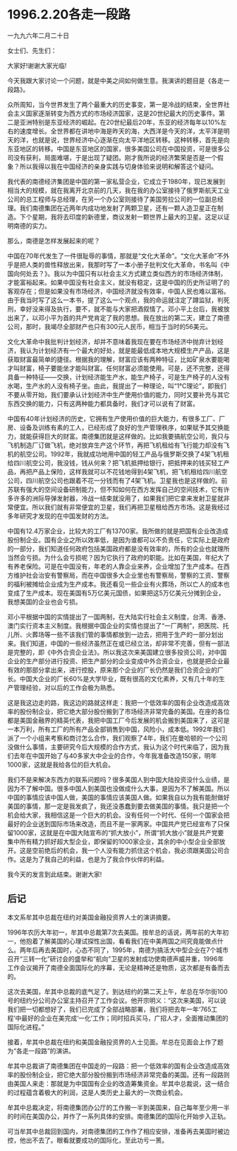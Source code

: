 # 1996.2.20各走一段路

一九九六年二月二十日  
  
 女士们、先生们：  
  
 大家好!谢谢大家光临!  
  
 今天我跟大家讨论一个问题，就是中美之间如何做生意。我演讲的题目是《各走一段路》。  
  
 众所周知，当今世界发生了两个最重大的历史事变，第一是冷战的结束，全世界社会主义国家逐渐转变为西方式的市场经济国家，这是20世纪最大的历史事件。第二是亚洲特别是东亚经济的崛起。在20世纪最后20年，东亚的经济每年以10%左右的速度增长。全世界都在讲地中海是昨天的海，大西洋是今天的洋，太平洋是明天的洋，也就是说，世界经济中心逐渐在向太平洋地区转移。这种转移，首先是向东亚地区的转移。中国是东亚地区的国家，很多美国公司在中国投资，可是很多公司没有获利，局面难堪，于是出现了疑团。刚才我所说的经济繁荣是否是一个假象？所以我得以我在中国经济的亲身实践与切身体验来说明和解答这个疑问。  
  
 我代表的南德经济集团是中国的第一家私营企业，它成立于1980年，现已发展到相当大的规模，就在我离开北京前的几天，我在我的办公室接待了俄罗斯航天工业公司的总工程师与总经理，在另一个办公室则接待了美国劳拉公司的一位副总经理。我们南德集团在近两年内成功地发射了两颗卫星，还有一颗人造卫星正在制造。下个星期，我将去印度的新德里，商议发射一颗世界上最大的卫星。这足以证明南德的实力。  
  
 那么，南德是怎样发展起来的呢？  
  
 中国在70年代发生了一件很耻辱的事情，那就是“文化大革命”。“文化大革命”不外乎是把人类的兽性释放出来，我那时写了一本小册子批判文化大革命，书名叫《中国向何处去？》。我以为中国只有以社会主义方式建立类似西方的市场经济体制，才能富裕起来。如果中国没有社会主义，就没有稳定，这是中国的历史所证明了的客观存在；但是如果没有市场经济，中国经济就没有效率，中国人民也难以富裕。由于我当时写了这么一本书，提了这么一个观点，我的命运就注定了蹲监狱，判死刑，幸好没来得及执行，要不，就不能与大家把酒叙情了。邓小平上台后，我被放出来了，以邓小平为首的共产党肯定了我的思想。我在放出的第二天，建立了南德公司，那时，我竭尽全部财产也只有300元人民币，相当于当时的56美元。  
  
 文化大革命中我批判计划经济，却并不意味着我现在要在市场经济中抛弃计划经济，我认为计划经济有一个最大的好处，就是能最低成本地大规模生产产品，这是获取财富最简单的捷径。根据我的理解，财富应该有两种特征，比如矿泉水要能喝才叫财富，椅子要能坐才能叫财富。任何财富必须能使用。可是，还不完整，还得具备一种特征——交换，计划经济能生产水，能生产椅子，可是生产椅子的人没有水喝，生产水的人没有椅子坐。由此，我提出了一种理论，叫“1℃理论”，即我们不要从零开始，我们要承认计划经济中生产使用价值的能力，同时又要补充与其它东西交换的能力，只有这两种能力都具备时，我们才可以说有了财富。  
  
 中国有40年计划经济的历史，它拥有生产使用价值的巨大能力，有很多工厂、厂房、设备及训练有素的工人，已经形成了良好的生产管理秩序，如果赋予其交换能力，就能获得巨大的财富。南德集团就是这样做的。比如我要搞航空公司，我只与飞机制造厂订做飞机，绝对放弃生产这个环节，再把飞机租给有飞行能力却没有飞机的航空公司。1992年，我就成功地用中国的轻工产品与俄罗斯交换了4架飞机租给四川航空公司，我没钱，钱从何来？把飞机抵押给银行，把抵押来的钱买轻工产品，再把产品上保险，这样我就可以不花钱地得到4架飞机，把飞机租给四川航空公司，四川航空公司也跟着不花一分钱而有了4架飞机。卫星我也是这样做的。前苏联有强大的空间设备研制能力，但不知如何在西方发挥自己的空间技术，它有许多许多的洲际导弹发射器，冷战一结束就没用了，如果我们把它拿来发射卫星就非常便宜。所以我们就有非常便宜的卫星，我们再把卫星租给西方市场。这是我经过多年研究才发现的在中国发财的方法。  
  
 中国有12.4万家企业，比较大的工厂有13700家。我所做的就是把国有企业改造成股份制企业。国有企业之所以效率低，是因为谁都可以不负责任，它实际上是政府的一部分，我们知道任何政府包括美国政府都是没有效率的，所有的企业也就理所当然会亏损。为什么会亏损呢？因为它执行了政府的职能。比如在美国，年纪大了有养老保险。可是在中国没有，年老的人靠企业来养，企业增加了生产成本。在西方维护社会治安有警察局，而在中国很多大企业里也有警察局，警察的工资、警察的福利被摊给企业成为生产成本。我还看见一些企业有火葬场，所以亡人的成本也变成了生产成本。现在美国有5万亿美元国债，如果把这5万亿美元分摊到企业，我想美国的企业也会亏损。  
  
 邓小平根据中国的实情提出了一国两制，在大陆实行社会主义制度，台湾、香港、澳门实行资本主义制度。我根据中国企业的实情也提出了“一厂两制”，把医院、托儿所、火葬场等一些不该我们管的事情都放到一边去，把用于生产的一部分划出来。我们知道，中国的一些经济虽然正在或已经立法，却非常不完善，但有一部法是完整的，即《中外合资企业法》。所以我这次来美国建立很多投资公司，对中国企业的生产部分进行投资、把生产部分的企业变成中外合资企业，也就是把企业最有效的那部分拿出来，进行控股，原来那个企业的厂长仍然是我们合资企业的厂长。中国大企业的厂长60%是大学毕业，既有很高的文化素养，又有几十年的生产管理经验，对以后的工作会极为熟悉。  
  
 这是我这边走的路，我这边的路就这样走：我把一个低效率的国有企业改造成高效率的股份制企业，把它绝大部分股份搬到了市场经济非常完备的美国。在座的各位都是美国金融界的精英代表，我把中国工厂今后发展的机会搬到美国来了，这可是一本万利，所有工厂的所有产品全部销售到中国，风险小，成本低。1992年我们派了一个小组来考察和商讨怎么合作，我们观察了4年，我们在曼哈顿的一个公司没做什么事情，主要研究今后大规模的合作方式，我认为这个时代来临了，因为我们去年在中国开始了与40多家大中企业的合作，今年我准备改造150家，明年1000家，这就是我给各位的巨大机会。  
  
 我们不是来解决东西方的联系问题吗？很多美国人到中国大陆投资没什么业绩，是因为不了解中国。很多中国人到美国也没做成什么大事，是因为不了解美国。所以中国的事情应该中国人做，美国的事情应该美国人做。如果我自以为我有能耐做好美国的事情，那一定是我发疯了，我还没愚蠢到要去做美国的事情。我只是把一个机会给大家，我相信这是一个巨大的机会。没有任何一个时代、任何一个国家会把最好的企业送到国际市场来改造，而且不是一家两家。中国共产党已经宣布了只保留1000家，这就是在中国大陆宣布的“抓大放小”，所谓“抓大放小”就是共产党要集中所有精力抓好超大型企业，即保留的1000家企业，其余的中小型企业全部放开。这是空前绝后的机会，我一个人没有能力抓住这个机会，我必须跟美国公司合作。这是为了我自己的利益，也是为了我合作伙伴的利益。  
  
 我今天的发言到此结束。谢谢大家!  
  


##  **后记**

本文系牟其中总裁在纽约对美国金融投资界人士的演讲摘要。  
  
 1996年农历大年初一，牟其中总裁第7次去美国。按牟总的话说，两年前的大年初一，他抱着了解美国的心理试探性出国，看看我们在中美两国之间究竟能做点什么。两年后再去美国时，心态不同了，1995年，南德为搞活大中型企业在7个城市召开“三转一化”研讨会的盛举和“航向”卫星的发射成功使南德声威并重，1996年工作会议揭开了南德全面国际化的序幕，无论是精神还是物质，这次都是有备而去的。  
  
 这次去美国，牟其中总裁的底气足了。到达纽约的第二天上午，牟总在华尔街100号的纽约分公司办公室主持召开了工作会议。他开宗明义：“这次来美国，可以说我们把一切都想好了，我们已完成了全部战略部署，我们将把去年一年‘765工程’中最好的企业在美完成‘一化’工作；同时招兵买马，广招人才，全面推动集团的国际化进程。”  
  
 接着，牟其中总裁在纽约和美国金融投资界的人士见面。牟总在见面会上作了题为“各走一段路”的演讲。  
  
 牟其中总裁讲了南德集团在中国走的一段路：把一个低效率的国有企业改造成高效率的股份制企业，把它绝大部分股份搬到市场经济非常完备的美国。还有一段路则由美国人来走：那就是为中国国有企业的改造筹集资金。牟其中总裁说，这一结合的过程蕴含着极大的利润，这是人类历史上最大的一次商业机会。  
  
 牟其中总裁决定，将南德集团办公厅的工作搬一半到美国来，自己每年至少用一半的时间在美国办公，并作了一系列具体的安排。南德集团的国际化开始步入正轨。  
  
 可当牟其中总裁回到国内，对南德集团的工作作了相应安排，准备再去美国时被边控，他出不去了。眼看就要成功的国际化，至此功亏一篑。  


